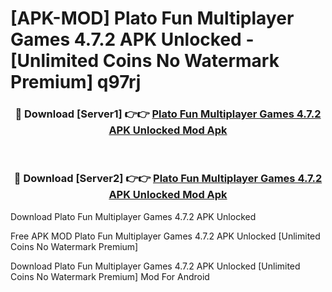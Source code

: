 # [APK-MOD] Plato  Fun Multiplayer Games 4.7.2 APK Unlocked - [Unlimited Coins No Watermark Premium] q97rj



<div align="center">
<h3>🔴 Download [Server1] 👉👉 <a href="https://momento.my/?title=Plato__Fun_Multiplayer_Games_4.7.2_APK_Unlocked">Plato  Fun Multiplayer Games 4.7.2 APK Unlocked Mod Apk</a></h3><br>

<h3>🔴 Download [Server2] 👉👉 <a href="https://momento.my/?title=Plato__Fun_Multiplayer_Games_4.7.2_APK_Unlocked">Plato  Fun Multiplayer Games 4.7.2 APK Unlocked Mod Apk</a></h3>
</div>



Download Plato  Fun Multiplayer Games 4.7.2 APK Unlocked 

Free APK MOD Plato  Fun Multiplayer Games 4.7.2 APK Unlocked [Unlimited Coins No Watermark Premium]

Download Plato  Fun Multiplayer Games 4.7.2 APK Unlocked [Unlimited Coins No Watermark Premium] Mod For Android
